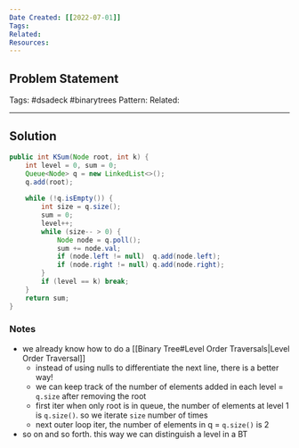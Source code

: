 ```yaml
---
Date Created: [[2022-07-01]]
Tags: 
Related: 
Resources: 
---
```


## Problem Statement


Tags:  #dsadeck  #binarytrees 
Pattern: 
Related: 

---

## Solution
``` java
public int KSum(Node root, int k) {
	int level = 0, sum = 0;
	Queue<Node> q = new LinkedList<>();
	q.add(root);
	
	while (!q.isEmpty()) {
		int size = q.size();
		sum = 0;
		level++;
		while (size-- > 0) {
			Node node = q.poll();
			sum += node.val;
			if (node.left != null) 	q.add(node.left);
			if (node.right != null) q.add(node.right);
		}
		if (level == k) break;
	}
	return sum;
}
```

### Notes
- we already know how to do a [[Binary Tree#Level Order Traversals|Level Order Traversal]]
	- instead of using nulls to differentiate the next line, there is a better way!
	- we can keep track of the number of elements added in each level = `q.size` after removing the root
	- first iter when only root is in queue, the number of elements at level 1 is `q.size()`. so we iterate `size` number of times
	- next outer loop iter, the number of elements in q  =  `q.size()` is 2 
- so on and so forth. this way we can distinguish a level in a BT
 


